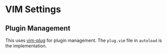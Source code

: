 # VIM Settings

## Plugin Management

This uses [vim-plug](https://github.com/junegunn/vim-plug) for plugin management.
The `plug.vim` file in `autoload` is the implementation.

